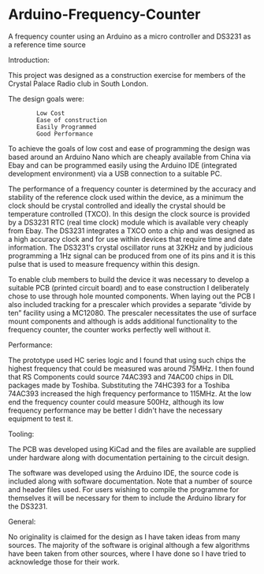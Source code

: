 # Arduino-Frequency-Counter
A frequency counter using an Arduino as a micro controller and DS3231 as a reference time source

Introduction:

This project was designed as a construction exercise for members of the Crystal Palace Radio club in South London.

The design goals were:

			Low Cost
			Ease of construction
			Easily Programmed
			Good Performance

To achieve the goals of low cost and ease of programming the design was based around an Arduino Nano which are cheaply available from China via Ebay and can be programmed easily using the Arduino IDE (integrated development environment) via a USB connection to a suitable PC.

The performance of a frequency counter is determined by the accuracy and stability of the reference clock used within the device, as a minimum the clock should be crystal controlled and ideally the crystal should be temperature controlled (TXCO). In this design the clock source is provided by a DS3231 RTC (real time clock) module which is available very cheaply from Ebay. The DS3231 integrates a TXCO onto a chip and was designed as a high accuracy clock and for use within devices that require time and date information.  The DS3231's crystal oscillator runs at 32KHz and by judicious programming a 1Hz signal can be produced from one of its pins and it is this pulse that is used to measure frequency within this design.

To enable club members to build the device it was necessary to develop a suitable PCB (printed circuit board) and to ease construction I deliberately chose to use through hole mounted components.  When laying out the PCB I also included tracking for a prescaler which provides a separate “divide by ten” facility using a MC12080. The prescaler necessitates the use of surface mount components and although is adds additional functionality to the frequency counter, the counter works perfectly well without it.

Performance:

The prototype used HC series logic and I found that using such chips the highest frequency that could be measured was around 75MHz.  I then found that RS Components could source 74AC393 and 74AC00 chips in DIL packages made by Toshiba.  Substituting the 74HC393 for a Toshiba 74AC393 increased the high frequency performance to 115MHz.  At the low end the frequency counter could measure 500Hz, although its low frequency performance may be better I didn't have the necessary equipment to test it.

Tooling:

The PCB was developed using KiCad and the files are available are supplied under hardware along with documentation pertaining to the circuit design.

The software was developed using the Arduino IDE, the source code is included along with software documentation. Note that a number of source and header files used.  For users wishing to compile the programme for themselves it will be necessary for them to include the Arduino library for the DS3231.

General:

No originality is claimed for the design as I have taken ideas from many sources.  The majority of the software is original although a few algorithms have been taken from other sources, where I have done so I have tried to acknowledge those for their work.





 



